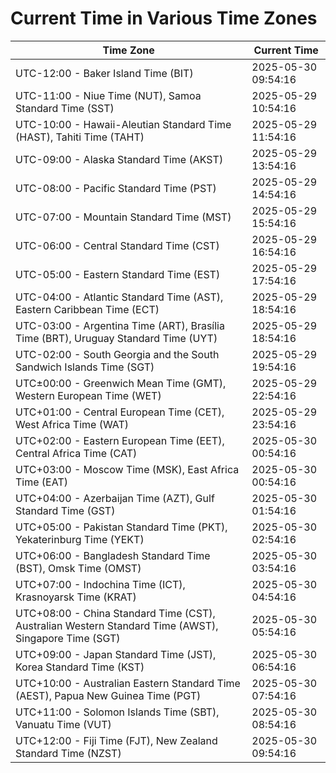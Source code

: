 # Current Time in Various Time Zones

| Time Zone | Current Time |
|-----------|--------------|
| UTC-12:00 - Baker Island Time (BIT) | 2025-05-30 09:54:16 |
| UTC-11:00 - Niue Time (NUT), Samoa Standard Time (SST) | 2025-05-29 10:54:16 |
| UTC-10:00 - Hawaii-Aleutian Standard Time (HAST), Tahiti Time (TAHT) | 2025-05-29 11:54:16 |
| UTC-09:00 - Alaska Standard Time (AKST) | 2025-05-29 13:54:16 |
| UTC-08:00 - Pacific Standard Time (PST) | 2025-05-29 14:54:16 |
| UTC-07:00 - Mountain Standard Time (MST) | 2025-05-29 15:54:16 |
| UTC-06:00 - Central Standard Time (CST) | 2025-05-29 16:54:16 |
| UTC-05:00 - Eastern Standard Time (EST) | 2025-05-29 17:54:16 |
| UTC-04:00 - Atlantic Standard Time (AST), Eastern Caribbean Time (ECT) | 2025-05-29 18:54:16 |
| UTC-03:00 - Argentina Time (ART), Brasília Time (BRT), Uruguay Standard Time (UYT) | 2025-05-29 18:54:16 |
| UTC-02:00 - South Georgia and the South Sandwich Islands Time (SGT) | 2025-05-29 19:54:16 |
| UTC±00:00 - Greenwich Mean Time (GMT), Western European Time (WET) | 2025-05-29 22:54:16 |
| UTC+01:00 - Central European Time (CET), West Africa Time (WAT) | 2025-05-29 23:54:16 |
| UTC+02:00 - Eastern European Time (EET), Central Africa Time (CAT) | 2025-05-30 00:54:16 |
| UTC+03:00 - Moscow Time (MSK), East Africa Time (EAT) | 2025-05-30 00:54:16 |
| UTC+04:00 - Azerbaijan Time (AZT), Gulf Standard Time (GST) | 2025-05-30 01:54:16 |
| UTC+05:00 - Pakistan Standard Time (PKT), Yekaterinburg Time (YEKT) | 2025-05-30 02:54:16 |
| UTC+06:00 - Bangladesh Standard Time (BST), Omsk Time (OMST) | 2025-05-30 03:54:16 |
| UTC+07:00 - Indochina Time (ICT), Krasnoyarsk Time (KRAT) | 2025-05-30 04:54:16 |
| UTC+08:00 - China Standard Time (CST), Australian Western Standard Time (AWST), Singapore Time (SGT) | 2025-05-30 05:54:16 |
| UTC+09:00 - Japan Standard Time (JST), Korea Standard Time (KST) | 2025-05-30 06:54:16 |
| UTC+10:00 - Australian Eastern Standard Time (AEST), Papua New Guinea Time (PGT) | 2025-05-30 07:54:16 |
| UTC+11:00 - Solomon Islands Time (SBT), Vanuatu Time (VUT) | 2025-05-30 08:54:16 |
| UTC+12:00 - Fiji Time (FJT), New Zealand Standard Time (NZST) | 2025-05-30 09:54:16 |
